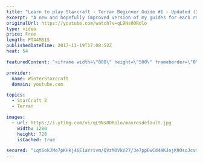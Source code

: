 ```yaml
---
title: "Learn to play Starcraft - Terran Beginner Guide #1 - Updated (2017 LOTV)"
excerpt: "A new and hopefully improved version of my guides for each race where I go over as many basics as possible while doing it live :)  I strongly believe that a super structured guide style is not very helpful compared to watching/playing the game actively.  Feedback is greatly appreciated. -- Watch live"
originalUrl: https://youtube.com/watch?v=qL9Ns0ORolo
type: video
price: Free
length: PT44M51S
publishedDateTime: 2017-11-19T17:08:52Z
heat: 54

featuredContent: "<iframe width=\"800\" height=\"500\" frameborder=\"0\" src=\"https://www.youtube.com/embed/qL9Ns0ORolo\" allow=\"accelerometer; autoplay; encrypted-media; gyroscope; picture-in-picture\" allowfullscreen></iframe>"

provider:
  name: WinterStarcraft
  domain: youtube.com

topics:
  - StarCraft 2
  - Terran

images:
  - url: https://i.ytimg.com/vi/qL9Ns0ORolo/maxresdefault.jpg
    width: 1280
    height: 720
    isCached: true

secured: "Lqt6okJMo7pKHkj46E1aYrivm/QVzM8VkV27/3e7ppEwCd44KJojK9OsoJcvmMlG8YiZkYfG7wOyvosq/GWUC4UM+1RClzLUSjr8L+vsc8ULhrRGbTrxiiD+1PJ/n6ND+umiN3yklIXitNMbzFenFwhTijVPqnZqO71otMtHUHH+Y6AP0P6mzCi2AJXle23AXWmdALZtJ+X0eQg+ICjfhQKujO2g4u/zenLfAnNOJoiN0fpLmXTdn3pqMWdtvSPj7UK1arQSs7/LF8wA6BKUyfIyWDsTaybWSKOjeghB0ozX4OyTzh0ygojxzKmJbGQBuyvZZIMMnqqKxTCmM41Kz+yhcMrovUb7zFA1CgUgn4ApQeOLwSIIKeqOGgsluhkJyEWKQEqLt+/1pj1qogNU8couMAHmaSus6G3HBqDvZ45iNDHlrBFbUecNGQDCoqdM;kWjfnzrlCWkZneGRoYJfTg=="
---
```



